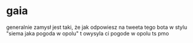 # gaia
generalnie zamysł jest taki, że jak odpowiesz na tweeta tego bota w stylu "siema jaka pogoda w opolu" t owysyla ci pogode w opolu
ts pmo

